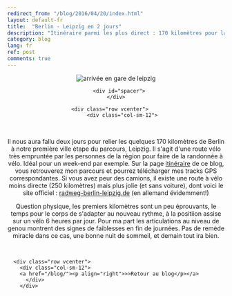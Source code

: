 ```yaml
---
redirect_from: "/blog/2016/04/20/index.html"
layout: default-fr
title:  "Berlin - Leipzig en 2 jours"
description: "Itinéraire parmi les plus direct : 170 kilomètres pour la chauffe."
category: blog
lang: fr
ref: post
comments: true
---
```


<div class="container blog" align="center">
     <div class="row vcenter">
         <div class="col-sm-12">
       <img src="https://cloud.githubusercontent.com/assets/18250643/14654650/096e6100-067f-11e6-98c6-09b4e2a126d0.jpg" id="" alt="arrivée en gare de leipzig">
        </div>
      </div>

      <div id="spacer">
    </div>

      <div class="row vcenter">      
        <div class="col-sm-12">
            <p>Il nous aura fallu deux jours pour relier les quelques 170 kilomètres de Berlin à notre première ville étape du parcours, Leipzig. Il s'agit d'une route vélo très empruntée par les personnes de la région pour faire de la randonnée à vélo. Idéal pour un week-end par exemple. Sur la page <a href="/itineraire-velo/allemagne-portugal.html">itinéraire</a> de ce blog, vous retrouverez mon parcours et pourrez télécharger mes tracks GPS correspondantes. Si vous avez peur des camions, il existe une route à vélo moins directe (250 kilomètres) mais plus jolie (et sans voiture), dont voici le site officiel : <a href="http://www.radweg-berlin-leipzig.de/" target="_blank">radweg-berlin-leipzig.de</a> (en allemand évidemment!)</p>
<p>Question physique, les premiers kilomètres sont un peu éprouvants, le temps pour le corps de s'adapter au nouveau rythme, à la positiion assise sur un vélo 6 heures par jour. Pour ma part les articulations au niveau de genou montrent des signes de faiblesses en fin de journées. Pas de remède miracle dans ce cas, une bonne nuit de sommeil, et demain tout ira bien.</p>
            <p></p>
          </div>
        </div>


      <div class="row vcenter">      
        <div class="col-sm-12">
        <a href="/blog/"><p align="right">>>Retour au blog</p></a>
          </div>
        </div>


  </div>
